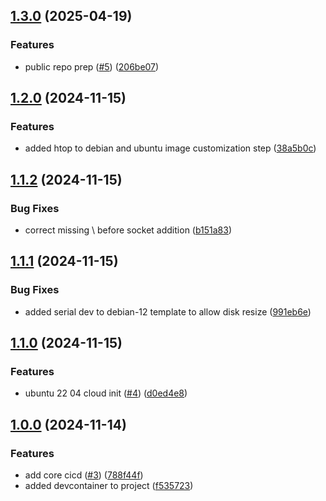 ## [1.3.0](https://github.com/Knighten-Homelab/ansible-proxmox-cloud-init-template-playbooks/compare/1.2.0...1.3.0) (2025-04-19)

### Features

* public repo prep ([#5](https://github.com/Knighten-Homelab/ansible-proxmox-cloud-init-template-playbooks/issues/5)) ([206be07](https://github.com/Knighten-Homelab/ansible-proxmox-cloud-init-template-playbooks/commit/206be07381708eab4852466f872a52dc91a82fcd))

## [1.2.0](https://github.com/Johnny-Knighten/ansible-homelab-proxmox-cloud-init-templates-playbooks/compare/1.1.2...1.2.0) (2024-11-15)

### Features

* added htop to debian and ubuntu image customization step ([38a5b0c](https://github.com/Johnny-Knighten/ansible-homelab-proxmox-cloud-init-templates-playbooks/commit/38a5b0c0d594c5bee048909d5eff482e283e6818))

## [1.1.2](https://github.com/Johnny-Knighten/ansible-homelab-proxmox-cloud-init-templates-playbooks/compare/1.1.1...1.1.2) (2024-11-15)

### Bug Fixes

* correct missing \ before socket addition ([b151a83](https://github.com/Johnny-Knighten/ansible-homelab-proxmox-cloud-init-templates-playbooks/commit/b151a83d083a2e8a8cce1eed9c11fee03f9da6fd))

## [1.1.1](https://github.com/Johnny-Knighten/ansible-homelab-proxmox-cloud-init-templates-playbooks/compare/1.1.0...1.1.1) (2024-11-15)

### Bug Fixes

* added serial dev to debian-12 template to allow disk resize ([991eb6e](https://github.com/Johnny-Knighten/ansible-homelab-proxmox-cloud-init-templates-playbooks/commit/991eb6e2947b4f41fe2e1c3aa73cc9ec34da41e4))

## [1.1.0](https://github.com/Johnny-Knighten/ansible-homelab-proxmox-cloud-init-templates-playbooks/compare/1.0.0...1.1.0) (2024-11-15)

### Features

* ubuntu 22 04 cloud init ([#4](https://github.com/Johnny-Knighten/ansible-homelab-proxmox-cloud-init-templates-playbooks/issues/4)) ([d0ed4e8](https://github.com/Johnny-Knighten/ansible-homelab-proxmox-cloud-init-templates-playbooks/commit/d0ed4e852213e7f63ad281db246d3f2b6b0c634a))

## [1.0.0](https://github.com/Johnny-Knighten/ansible-homelab-proxmox-cloud-init-templates-playbooks/compare/...1.0.0) (2024-11-14)

### Features

* add core cicd ([#3](https://github.com/Johnny-Knighten/ansible-homelab-proxmox-cloud-init-templates-playbooks/issues/3)) ([788f44f](https://github.com/Johnny-Knighten/ansible-homelab-proxmox-cloud-init-templates-playbooks/commit/788f44f5787684b15d1aeb1c1a5bae97a06d163c))
* added devcontainer to project ([f535723](https://github.com/Johnny-Knighten/ansible-homelab-proxmox-cloud-init-templates-playbooks/commit/f53572310fcfeb35bb21b66500fa3d5f4ab9bb59))

